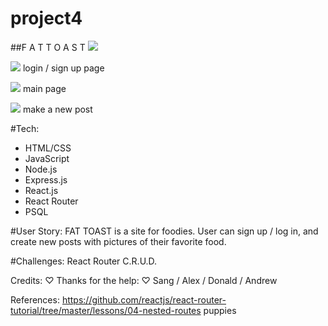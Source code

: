 # project4
##F A T  T O A S T
![](img/welcome.png)

![](img/wireframe-login.png)
login / sign up page

![](img/wireframe-main.png)
main page 

![](img/wireframe-new.png)
make a new post

#Tech:
* HTML/CSS
* JavaScript
* Node.js
* Express.js
* React.js
* React Router
* PSQL

#User Story:
FAT TOAST is a site for foodies. User can sign up / log in, and create new posts with pictures of their favorite food.

#Challenges:
React Router
C.R.U.D.

Credits:
♡ Thanks for the help: ♡
Sang / Alex / Donald / Andrew


References:
https://github.com/reactjs/react-router-tutorial/tree/master/lessons/04-nested-routes
puppies
